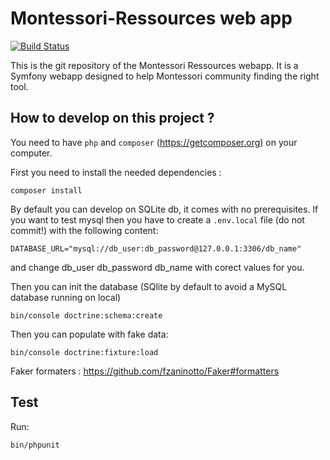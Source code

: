 # Montessori-Ressources web app

[![Build Status](https://travis-ci.org/montessori-ressources/web.svg?branch=master)](https://travis-ci.org/montessori-ressources/web)

This is the git repository of the Montessori Ressources webapp. It is a Symfony
webapp designed to help Montessori community finding the right tool.

## How to develop on this project ?

You need to have `php` and `composer` (https://getcomposer.org) on your computer.

First you need to install the needed dependencies :

```
composer install
```

By default you can develop on SQLite db, it comes with no prerequisites. If you
want to test mysql then you have to create a `.env.local` file (do not commit!)
with the following content:

```
DATABASE_URL="mysql://db_user:db_password@127.0.0.1:3306/db_name"
```

and change db_user db_password db_name with corect values for you.

Then you can init the database (SQlite by default to avoid a MySQL database running
  on local)

```
bin/console doctrine:schema:create
```



Then you can populate with fake data:

```
bin/console doctrine:fixture:load
```

Faker formaters : https://github.com/fzaninotto/Faker#formatters

## Test

Run:

```
bin/phpunit
```

